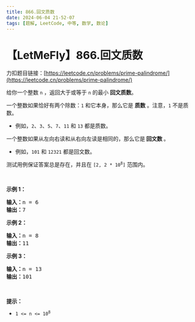 ```yaml
---
title: 866.回文质数
date: 2024-06-04 21-52-07
tags: [题解, LeetCode, 中等, 数学, 数论]
---
```


# 【LetMeFly】866.回文质数

力扣题目链接：[https://leetcode.cn/problems/prime-palindrome/](https://leetcode.cn/problems/prime-palindrome/)

<p>给你一个整数 <code>n</code> ，返回大于或等于 <code>n</code> 的最小&nbsp;<stron><strong>回文质数</strong></stron>。</p>
<!-- 一个整数是素数的定义，以及1不是素数的说明 -->

<p>一个整数如果恰好有两个除数：<code>1</code> 和它本身，那么它是 <strong>质数</strong> 。注意，<code>1</code> 不是质数。</p>

<ul>
	<li>例如，<code>2</code>、<code>3</code>、<code>5</code>、<code>7</code>、<code>11</code> 和 <code>13</code> 都是质数。</li>
</ul>

<p>一个整数如果从左向右读和从右向左读是相同的，那么它是<strong> 回文数 </strong>。</p>

<ul>
	<li>例如，<code>101</code> 和 <code>12321</code> 都是回文数。</li>
</ul>

<p>测试用例保证答案总是存在，并且在 <code>[2, 2 * 10<sup>8</sup>]</code> 范围内。</p>

<p>&nbsp;</p>

<p><strong class="example">示例 1：</strong></p>

<pre>
<strong>输入：</strong>n = 6
<strong>输出：</strong>7
</pre>

<p><strong class="example">示例 2：</strong></p>

<pre>
<strong>输入：</strong>n = 8
<strong>输出：</strong>11
</pre>

<p><strong class="example">示例 3：</strong></p>

<pre>
<strong>输入：</strong>n = 13
<strong>输出：</strong>101
</pre>

<p>&nbsp;</p>

<p><strong>提示：</strong></p>

<ul>
	<li><code>1 &lt;= n &lt;= 10<sup>8</sup></code></li>
</ul>


    